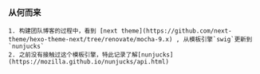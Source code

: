 


### 从何而来
    1. 构建团队博客的过程中，看到 [next theme](https://github.com/next-theme/hexo-theme-next/tree/renovate/mocha-9.x) , 从模板引擎`swig`更新到`nunjucks`
    2. 之前没有接触过这个模板引擎，特此记录了解[nunjucks](https://mozilla.github.io/nunjucks/api.html)